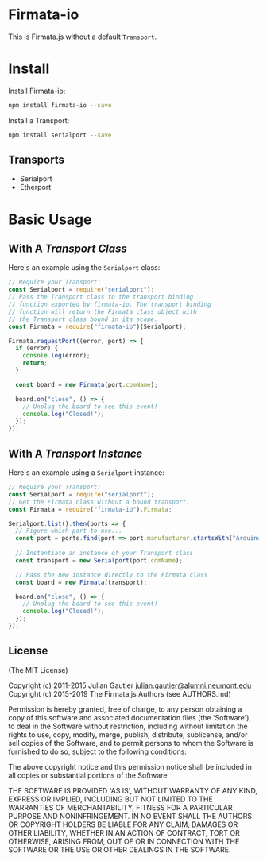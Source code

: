 # Firmata-io

This is Firmata.js without a default `Transport`.

# Install

Install Firmata-io:

```sh
npm install firmata-io --save
```

Install a Transport: 


```sh
npm install serialport --save
```

## Transports

- Serialport
- Etherport

# Basic Usage

## With A _Transport Class_

Here's an example using the `Serialport` class:

```js
// Require your Transport!
const Serialport = require("serialport"); 
// Pass the Transport class to the transport binding 
// function exported by firmata-io. The transport binding
// function will return the Firmata class object with
// the Transport class bound in its scope. 
const Firmata = require("firmata-io")(Serialport);

Firmata.requestPort((error, port) => {
  if (error) {
    console.log(error);
    return;
  }

  const board = new Firmata(port.comName);

  board.on("close", () => {
    // Unplug the board to see this event!
    console.log("Closed!");
  });
});
```

## With A _Transport Instance_

Here's an example using a `Serialport` instance:

```js
// Require your Transport!
const Serialport = require("serialport");
// Get the Firmata class without a bound transport. 
const Firmata = require("firmata-io").Firmata;

Serialport.list().then(ports => {
  // Figure which port to use...
  const port = ports.find(port => port.manufacturer.startsWith("Arduino"));
  
  // Instantiate an instance of your Transport class
  const transport = new Serialport(port.comName);

  // Pass the new instance directly to the Firmata class
  const board = new Firmata(transport);

  board.on("close", () => {
    // Unplug the board to see this event!
    console.log("Closed!");
  });
});
```


## License

(The MIT License)

Copyright (c) 2011-2015 Julian Gautier <julian.gautier@alumni.neumont.edu>\
Copyright (c) 2015-2019 The Firmata.js Authors (see AUTHORS.md)

Permission is hereby granted, free of charge, to any person obtaining
a copy of this software and associated documentation files (the
'Software'), to deal in the Software without restriction, including
without limitation the rights to use, copy, modify, merge, publish,
distribute, sublicense, and/or sell copies of the Software, and to
permit persons to whom the Software is furnished to do so, subject to
the following conditions:

The above copyright notice and this permission notice shall be
included in all copies or substantial portions of the Software.

THE SOFTWARE IS PROVIDED 'AS IS', WITHOUT WARRANTY OF ANY KIND,
EXPRESS OR IMPLIED, INCLUDING BUT NOT LIMITED TO THE WARRANTIES OF
MERCHANTABILITY, FITNESS FOR A PARTICULAR PURPOSE AND NONINFRINGEMENT.
IN NO EVENT SHALL THE AUTHORS OR COPYRIGHT HOLDERS BE LIABLE FOR ANY
CLAIM, DAMAGES OR OTHER LIABILITY, WHETHER IN AN ACTION OF CONTRACT,
TORT OR OTHERWISE, ARISING FROM, OUT OF OR IN CONNECTION WITH THE
SOFTWARE OR THE USE OR OTHER DEALINGS IN THE SOFTWARE.
